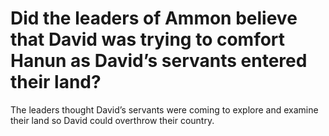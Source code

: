 # Did the leaders of Ammon believe that David was trying to comfort Hanun as David’s servants entered their land?

The leaders thought David’s servants were coming to explore and examine their land so David could overthrow their country.
